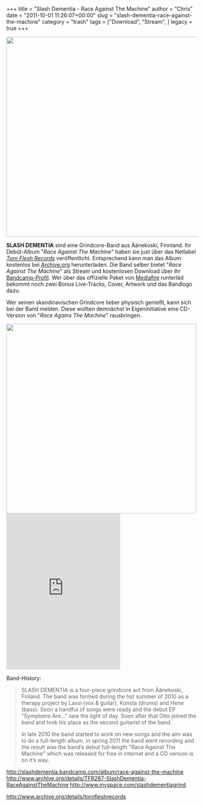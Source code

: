 +++
title = "Slash Dementia - Race Against The Machine"
author = "Chris"
date = "2011-10-01 11:26:07+00:00"
slug = "slash-dementia-race-against-the-machine"
category = "trash"
tags = ["Download", "Stream", ]
legacy = true
+++

<img src="images//2011/10/Slash-Dementia-Race-Against-The-Machine.jpg" alt="" title="Slash Dementia - Race Against The Machine" width="500" height="498" class="alignnone size-full wp-image-6854" style="display: none;" /><img src="images//2011/10/Slash-Dementia-Logo.jpg" alt="" title="Slash Dementia - Logo" width="680" height="525" class="alignnone size-full wp-image-6853" />

**SLASH DEMENTIA** sind eine Grindcore-Band aus Äänekoski, Finnland. Ihr Debüt-Album "_Race Against The Machine_" haben sie just über das Netlabel <a href="http://www.archive.org/details/tornfleshrecords">_Torn Flesh Records_</a> veröffentlicht. Entsprechend kann man das Album kostenlos bei <a href="http://www.archive.org/details/TFR287-SlashDementia-RaceAgainstTheMachine">Archive.org</a> herunterladen. Die Band selber bietet "_Race Against The Machine_" als Stream und kostenlosen Download über ihr <a href="http://slashdementia.bandcamp.com/album/race-against-the-machine">Bandcamp-Profil</a>. Wer über das offizielle Paket von <a href="http://www.mediafire.com/?a8vkwrzewqvpcpw">Mediafire</a> runterläd bekommt noch zwei Bonus Live-Tracks, Cover, Artwork und das Bandlogo dazu. 

Wer seinen skandinavischen Grindcore lieber physisch genießt, kann sich bei der Band melden. Diese wollten demnächst in Eigeninitiative eine CD-Version von "_Race Agains The Machine_" rausbringen.

<img src="images//2011/10/Slash-Dementia-Race-Against-The-Machine.jpg" alt="" title="Slash Dementia - Race Against The Machine" width="500" height="498" class="alignnone size-full wp-image-6854" />

<iframe width="300" height="410" style="position: relative; display: block; width: 300px; height: 410px;" src="http://bandcamp.com/EmbeddedPlayer/v=2/album=3069029726/size=grande3/bgcol=000000/linkcol=AA0000/" allowtransparency="true" frameborder="0"><a href="http://slashdementia.bandcamp.com/album/race-against-the-machine">Race Against The Machine by Slash Dementia</a></iframe>

Band-History:

<blockquote>SLASH DEMENTIA is a four-piece grindcore act from Äänekoski, Finland. The band was formed during the hot summer of 2010 as a therapy project by Lassi (vox & guitar), Konsta (drums) and Hene (bass). Soon a handful of songs were ready and the debut EP "Symptoms Are…" saw the light of day. Soon after that Otto joined the band and took his place as the second guitarist of the band. 

In late 2010 the band started to work on new songs and the aim was to do a full-length album. In spring 2011 the band went recording and the result was the band’s debut full-length "Race Against The Machine" which was released for free in internet and a CD version is on it’s way.</blockquote>



<a href="http://slashdementia.bandcamp.com/album/race-against-the-machine">http://slashdementia.bandcamp.com/album/race-against-the-machine</a>
<a href="http://www.archive.org/details/TFR287-SlashDementia-RaceAgainstTheMachine">http://www.archive.org/details/TFR287-SlashDementia-RaceAgainstTheMachine</a>
<a href="http://www.myspace.com/slashdementiagrind">http://www.myspace.com/slashdementiagrind</a>

<a href="http://www.archive.org/details/tornfleshrecords">http://www.archive.org/details/tornfleshrecords</a>
